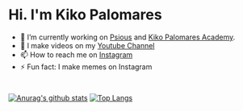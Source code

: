 # Hi. I'm Kiko Palomares


- 🔭 I’m currently working on [Psious](https://psious.com/) and [Kiko Palomares Academy](https://academy.kikopalomares.com/).
- 🌱 I make videos on my [Youtube Channel](https://youtube.com/kikopalomares/?sub_confirmation=1)
- 📫 How to reach me on [Instagram](https://instagram.com/kikopalomares)
- ⚡ Fun fact: I make memes on Instagram

#

[![Anurag's github stats](https://github-readme-stats.vercel.app/api?username=kikopalomares&count_private=true)](https://github.com/anuraghazra/github-readme-stats)
[![Top Langs](https://github-readme-stats.vercel.app/api/top-langs/?username=kikopalomares&layout=compact&count_private=true)](https://github.com/anuraghazra/github-readme-stats)

